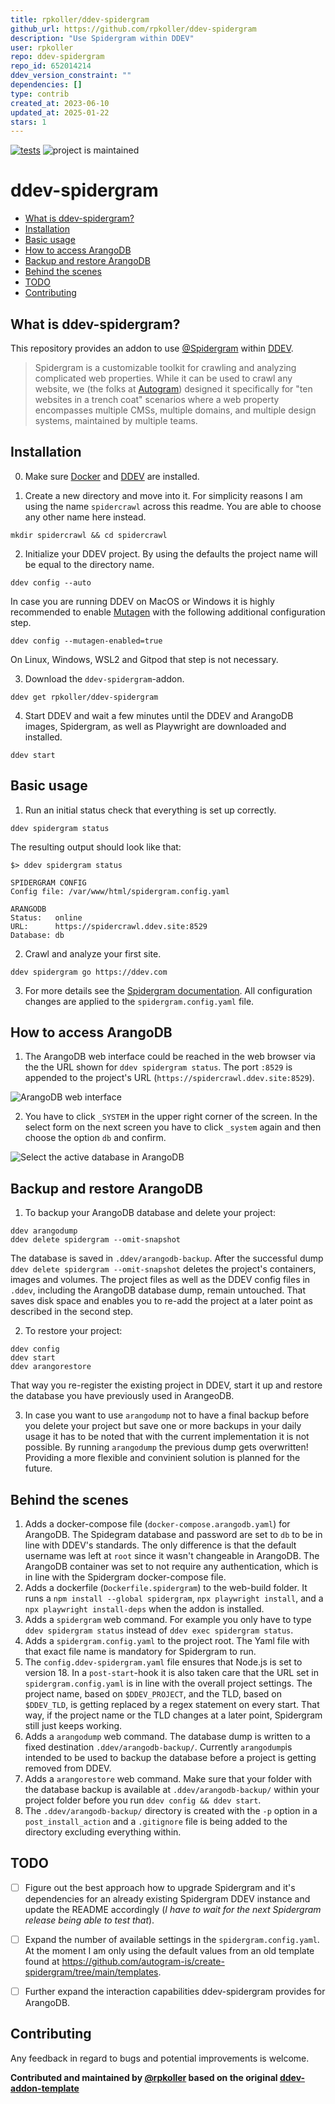 ```yaml
---
title: rpkoller/ddev-spidergram
github_url: https://github.com/rpkoller/ddev-spidergram
description: "Use Spidergram within DDEV"
user: rpkoller
repo: ddev-spidergram
repo_id: 652014214
ddev_version_constraint: ""
dependencies: []
type: contrib
created_at: 2023-06-10
updated_at: 2025-01-22
stars: 1
---
```


[![tests](https://github.com/rpkoller/ddev-spidergram/actions/workflows/tests.yml/badge.svg)](https://github.com/rpkoller/ddev-spidergram/actions/workflows/tests.yml) ![project is maintained](https://img.shields.io/maintenance/yes/2024.svg)

# ddev-spidergram <!-- omit in toc -->

* [What is ddev-spidergram?](#what-is-ddev-spidergram)
* [Installation](#installation)
* [Basic usage](#basic-usage)
* [How to access ArangoDB](#how-to-access-arangodb)
* [Backup and restore ArangoDB](#backup-and-restore-arangodb)
* [Behind the scenes](#behind-the-scenes)
* [TODO](#todo)
* [Contributing](#contributing)

## What is ddev-spidergram?
This repository provides an addon to use [@Spidergram](https://github.com/autogram-is/spidergram) within [DDEV](https://ddev.readthedocs.io/).
>Spidergram is a customizable toolkit for crawling and analyzing complicated web properties.
> While it can be used to crawl any website, we (the folks at [Autogram](https://autogram.is/)) designed it specifically for "ten websites in a trench coat" scenarios where a web property encompasses multiple CMSs, multiple domains, and multiple design systems, maintained by multiple teams.


## Installation
0. Make sure [Docker](https://ddev.readthedocs.io/en/stable/users/install/docker-installation/) and [DDEV](https://ddev.readthedocs.io/en/stable/users/install/ddev-installation/) are installed.

1. Create a new directory and move into it. For simplicity reasons I am using the name `spidercrawl` across this readme. You are able to choose any other name here instead.

```
mkdir spidercrawl && cd spidercrawl
```

2. Initialize your DDEV project. By using the defaults the project name will be equal to the directory name.

```
ddev config --auto
```

In case you are running DDEV on MacOS or Windows it is highly recommended to enable [Mutagen](https://ddev.readthedocs.io/en/stable/users/install/performance/#mutagen) with the following additional configuration step.

```
ddev config --mutagen-enabled=true
```

On Linux, Windows, WSL2 and Gitpod that step is not necessary.


3. Download the `ddev-spidergram`-addon.

```
ddev get rpkoller/ddev-spidergram
```

4. Start DDEV and wait a few minutes until the DDEV and ArangoDB images, Spidergram, as well as Playwright are downloaded and installed.

```
ddev start
```


## Basic usage
1. Run an initial status check that everything is set up correctly.

```
ddev spidergram status
```

The resulting output should look like that:

```
$> ddev spidergram status

SPIDERGRAM CONFIG
Config file: /var/www/html/spidergram.config.yaml

ARANGODB
Status:   online
URL:      https://spidercrawl.ddev.site:8529
Database: db
```

2. Crawl and analyze your first site.

```
ddev spidergram go https://ddev.com
```

3. For more details see the [Spidergram documentation](https://github.com/autogram-is/spidergram/tree/main/docs). All configuration changes are applied to the `spidergram.config.yaml` file.


## How to access ArangoDB

1. The ArangoDB web interface could be reached in the web browser via the the URL shown for `ddev spidergram status`. The port `:8529` is appended to the project's URL (`https://spidercrawl.ddev.site:8529`).

![ArangoDB web interface](https://raw.githubusercontent.com/rpkoller/ddev-spidergram/main/images/arangodb_web_interface.jpg)

2. You have to click `_SYSTEM` in the upper right corner of the screen. In the select form on the next screen you have to click `_system` again and then choose the option `db` and confirm.

![Select the active database in ArangoDB](https://raw.githubusercontent.com/rpkoller/ddev-spidergram/main/images/arangodb_db_select.jpg)


## Backup and restore ArangoDB
1. To backup your ArangoDB database and delete your project:

```
ddev arangodump
ddev delete spidergram --omit-snapshot
```

The database is saved in `.ddev/arangodb-backup`. After the successful dump `ddev delete spidergram --omit-snapshot` deletes the project's containers, images and volumes. The project files as well as the DDEV config files in `.ddev`, including the ArangoDB database dump, remain untouched. That saves disk space and enables you to re-add the project at a later point as described in the second step.

2. To restore your project:

```
ddev config
ddev start
ddev arangorestore
```

That way you re-register the existing project in DDEV, start it up and restore the database you have previously used in ArangeoDB.

3. In case you want to use `arangodump` not to have a final backup before you delete your project but save one or more backups in your daily usage it has to be noted that with the current implementation it is not possible. By running `arangodump` the previous dump gets overwritten! Providing a more flexible and convinient solution is planned for the future.


## Behind the scenes
1. Adds a docker-compose file (`docker-compose.arangodb.yaml`) for ArangoDB. The Spidegram database and password are set to `db` to be in line with DDEV's standards. The only difference is that the default username was left at `root` since it wasn't changeable in ArangoDB. The ArangoDB container was set to not require any authentication, which is in line with the Spidergram docker-compose file.
1. Adds a dockerfile (`Dockerfile.spidergram`) to the web-build folder. It runs a `npm install --global spidergram`, `npx playwright install`, and a `npx playwright install-deps` when the addon is installed.
1. Adds a `spidergram` web command. For example you only have to type `ddev spidergram status` instead of `ddev exec spidergram status`.
1. Adds a `spidergram.config.yaml` to the project root. The Yaml file with that exact file name is mandatory for Spidergram to run.
1. The `config.ddev-spidergram.yaml` file ensures that Node.js is set to version 18. In a `post-start`-hook it is also taken care that the URL set in `spidergram.config.yaml` is in line with the overall project settings. The project name, based on `$DDEV_PROJECT`, and the TLD, based on `$DDEV_TLD`, is getting replaced by a regex statement on every start. That way, if the project name or the TLD changes at a later point, Spidergram still just keeps working.
1. Adds a `arangodump` web command. The database dump is written to a fixed destination `.ddev/arangodb-backup/`. Currently `arangodump`is intended to be used to backup the database before a project is getting removed from DDEV.
1. Adds a `arangorestore` web command. Make sure that your folder with the database backup is available at `.ddev/arangodb-backup/` within your project folder before you run `ddev config && ddev start`.
1. The `.ddev/arangodb-backup/` directory is created with the `-p` option in a `post_install_action` and a `.gitignore` file is being added to the directory excluding everything within.


## TODO
- [ ] Figure out the best approach how to upgrade Spidergram and it's dependencies for an already existing Spidergram DDEV instance and update the README accordingly (_I have to wait for the next Spidergram release being able to test that_).
- [ ] Expand the number of available settings in the `spidergram.config.yaml`. At the moment I am only using the default values from an old template found at https://github.com/autogram-is/create-spidergram/tree/main/templates.
- [ ] Further expand the interaction capabilities ddev-spidergram provides for ArangoDB.


## Contributing
Any feedback in regard to bugs and potential improvements is welcome.

**Contributed and maintained by [@rpkoller](https://github.com/rpkoller) based on the original [ddev-addon-template](https://github.com/ddev/ddev-addon-template)**
